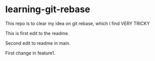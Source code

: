 # learning-git-rebase
This repo is to clear my idea on git rebase, which I find VERY TRICKY

This is first edit to the readme.

Second edit to readme in main.

First change in feature1.
